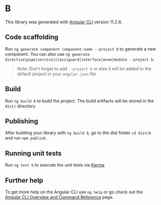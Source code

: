 # B

This library was generated with [Angular CLI](https://github.com/angular/angular-cli) version 11.2.6.

## Code scaffolding

Run `ng generate component component-name --project b` to generate a new component. You can also use `ng generate directive|pipe|service|class|guard|interface|enum|module --project b`.
> Note: Don't forget to add `--project b` or else it will be added to the default project in your `angular.json` file. 

## Build

Run `ng build b` to build the project. The build artifacts will be stored in the `dist/` directory.

## Publishing

After building your library with `ng build b`, go to the dist folder `cd dist/b` and run `npm publish`.

## Running unit tests

Run `ng test b` to execute the unit tests via [Karma](https://karma-runner.github.io).

## Further help

To get more help on the Angular CLI use `ng help` or go check out the [Angular CLI Overview and Command Reference](https://angular.io/cli) page.
